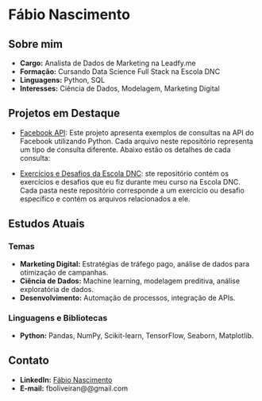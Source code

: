 # Fábio Nascimento

## Sobre mim
- **Cargo:** Analista de Dados de Marketing na Leadfy.me
- **Formação:** Cursando Data Science Full Stack na Escola DNC
- **Linguagens:** Python, SQL
- **Interesses:** Ciência de Dados, Modelagem, Marketing Digital

## Projetos em Destaque
- [Facebook API](https://github.com/fabiooliveir/facebook-api): Este projeto apresenta exemplos de consultas na API do Facebook utilizando Python. Cada arquivo neste repositório representa um tipo de consulta diferente. Abaixo estão os detalhes de cada consulta:

- [Exercícios e Desafios da Escola DNC](https://github.com/fabiooliveir/exercicios_dnc): ste repositório contém os exercícios e desafios que eu fiz durante meu curso na Escola DNC. Cada pasta neste repositório corresponde a um exercício ou desafio específico e contém os arquivos relacionados a ele.

## Estudos Atuais
### Temas
- **Marketing Digital:** Estratégias de tráfego pago, análise de dados para otimização de campanhas.
- **Ciência de Dados:** Machine learning, modelagem preditiva, análise exploratória de dados.
- **Desenvolvimento:** Automação de processos, integração de APIs.

### Linguagens e Bibliotecas
- **Python:** Pandas, NumPy, Scikit-learn, TensorFlow, Seaborn, Matplotlib.

## Contato
- **LinkedIn:** [Fábio Nascimento](https://www.linkedin.com/in/brazilian-analytics-pro/)
- **E-mail:** fboliveiran@@gmail.com
